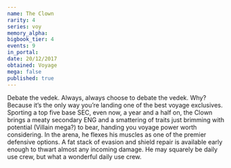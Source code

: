 ```yaml
---
name: The Clown
rarity: 4
series: voy
memory_alpha:
bigbook_tier: 4
events: 9
in_portal:
date: 20/12/2017
obtained: Voyage
mega: false
published: true
---
```


Debate the vedek. Always, always choose to debate the vedek. Why? Because it’s the only way you’re landing one of the best voyage exclusives. Sporting a top five base SEC, even now, a year and a half on, the Clown brings a meaty secondary ENG and a smattering of traits just brimming with potential (Villain mega?) to bear, handing you voyage power worth considering. In the arena, he flexes his muscles as one of the premier defensive options. A fat stack of evasion and shield repair is available early enough to thwart almost any incoming damage. He may squarely be daily use crew, but what a wonderful daily use crew.

